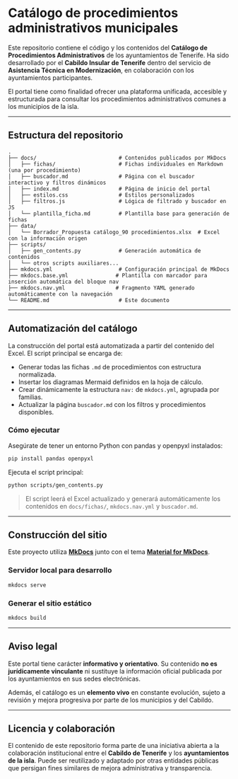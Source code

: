 # Catálogo de procedimientos administrativos municipales 

Este repositorio contiene el código y los contenidos del **Catálogo de Procedimientos Administrativos** de los ayuntamientos de Tenerife. Ha sido desarrollado por el **Cabildo Insular de Tenerife** dentro del servicio de **Asistencia Técnica en Modernización**, en colaboración con los ayuntamientos participantes.

El portal tiene como finalidad ofrecer una plataforma unificada, accesible y estructurada para consultar los procedimientos administrativos comunes a los municipios de la isla.

---

## Estructura del repositorio

```
.
├── docs/                          # Contenidos publicados por MkDocs
│   ├── fichas/                    # Fichas individuales en Markdown (una por procedimiento)
│   ├── buscador.md                # Página con el buscador interactivo y filtros dinámicos
│   ├── index.md                   # Página de inicio del portal
│   ├── estilos.css                # Estilos personalizados
│   ├── filtros.js                 # Lógica de filtrado y buscador en JS
│   └── plantilla_ficha.md         # Plantilla base para generación de fichas
├── data/
│   └── Borrador_Propuesta catálogo_90 procedimientos.xlsx  # Excel con la información origen
├── scripts/
│   ├── gen_contents.py            # Generación automática de contenidos
│   └── otros scripts auxiliares...
├── mkdocs.yml                     # Configuración principal de MkDocs
├── mkdocs.base.yml               # Plantilla con marcador para inserción automática del bloque nav
├── mkdocs.nav.yml                # Fragmento YAML generado automáticamente con la navegación
└── README.md                      # Este documento
```

---

## Automatización del catálogo

La construcción del portal está automatizada a partir del contenido del Excel. El script principal se encarga de:

- Generar todas las fichas `.md` de procedimientos con estructura normalizada.
- Insertar los diagramas Mermaid definidos en la hoja de cálculo.
- Crear dinámicamente la estructura `nav:` de `mkdocs.yml`, agrupada por familias.
- Actualizar la página `buscador.md` con los filtros y procedimientos disponibles.

### Cómo ejecutar

Asegúrate de tener un entorno Python con pandas y openpyxl instalados:

```bash
pip install pandas openpyxl
```

Ejecuta el script principal:

```bash
python scripts/gen_contents.py
```

> El script leerá el Excel actualizado y generará automáticamente los contenidos en `docs/fichas/`, `mkdocs.nav.yml` y `buscador.md`.

---

## Construcción del sitio

Este proyecto utiliza [**MkDocs**](https://www.mkdocs.org/) junto con el tema [**Material for MkDocs**](https://squidfunk.github.io/mkdocs-material/).

### Servidor local para desarrollo

```bash
mkdocs serve
```

### Generar el sitio estático

```bash
mkdocs build
```

---

## Aviso legal

Este portal tiene carácter **informativo y orientativo**. Su contenido **no es jurídicamente vinculante** ni sustituye la información oficial publicada por los ayuntamientos en sus sedes electrónicas.

Además, el catálogo es un **elemento vivo** en constante evolución, sujeto a revisión y mejora progresiva por parte de los municipios y del Cabildo.

---

## Licencia y colaboración

El contenido de este repositorio forma parte de una iniciativa abierta a la colaboración institucional entre el **Cabildo de Tenerife** y los **ayuntamientos de la isla**. Puede ser reutilizado y adaptado por otras entidades públicas que persigan fines similares de mejora administrativa y transparencia.

